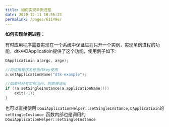 ```yaml
---
title: 如何实现单例进程
date: 2020-12-11 10:56:23
permalink: /pages/61149e/
---
```



**如何实现单例进程：**

有时应用程序需要实现在一个系统中保证进程只开一个实例，实现单例进程的功能，dtk中DApplicatioin提供了这个功能，使用例子如下:

```cpp
DApplicatioin a(argc, argv);

//将应用程序名称当作key使用
a.setApplicationName("dtk-example");

//如果已经有实例运行，则直接退出
if (!a.setSingleInstance(a.applicationName()))
    exit(-1);
}
```

也可以直接使用 `DGuiApplicationHelper::setSingleInstance`, `DApplicatioin`的 `setSingleInstance `函数内部也是调用的 `DGuiApplicationHelper::setSingleInstance`

